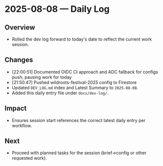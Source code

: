 # 2025-08-08 — Daily Log

## Overview
- Rolled the dev log forward to today's date to reflect the current work session.

## Changes
- [22:00:51] Documented OIDC CI approach and ADC fallback for configs push; pausing work for today
- [21:50:47] Pushed wildroots-festival-2025 config to Firestore
- Updated `DEV_LOG.md` index and Latest Summary to `2025-08-08`.
- Added this daily entry file under `docs/dev-log/`.

## Impact
- Ensures session start references the correct latest daily entry per workflow.

## Next
- Proceed with planned tasks for the session (brief→config or other requested work).
